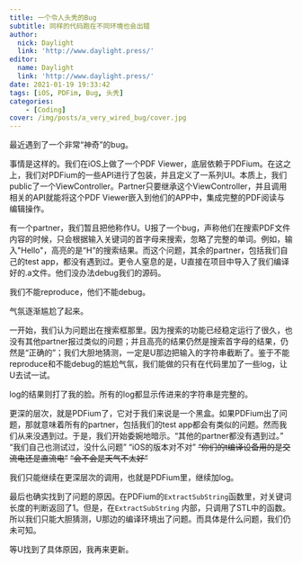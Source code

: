 ```yaml
---
title: 一个令人头秃的Bug
subtitle: 同样的代码跑在不同环境也会出错
author:
  nick: Daylight
  link: 'http://www.daylight.press/'
editor:
  name: Daylight
  link: 'http://www.daylight.press/'
date: 2021-01-19 19:33:42
tags: [iOS, PDFim, Bug, 头秃]
categories:
    - [Coding]
cover: /img/posts/a_very_wired_bug/cover.jpg
---
```

最近遇到了一个非常“神奇”的bug。

事情是这样的。我们在iOS上做了一个PDF Viewer，底层依赖于PDFium。在这之上，我们对PDFium的一些API进行了包装，并且定义了一系列UI。本质上，我们public了一个ViewController。Partner只要继承这个ViewController，并且调用相关的API就能将这个PDF Viewer嵌入到他们的APP中，集成完整的PDF阅读与编辑操作。

有一个partner，我们暂且把他称作U。U报了一个bug，声称他们在搜索PDF文件内容的时候，只会根据输入关键词的首字母来搜索，忽略了完整的单词。例如，输入"Hello"，高亮的是“H”的搜索结果。而这个问题，其余的partner，包括我们自己的test app，都没有遇到过。更令人窒息的是，U直接在项目中导入了我们编译好的.a文件。他们没办法debug我们的源码。

我们不能reproduce，他们不能debug。

气氛逐渐尴尬了起来。

一开始，我们认为问题出在搜索框那里。因为搜索的功能已经稳定运行了很久，也没有其他partner报过类似的问题；并且高亮的结果仍然是搜索首字母的结果，仍然是“正确的”；我们大胆地猜测，一定是U那边把输入的字符串截断了。鉴于不能reproduce和不能debug的尴尬气氛，我们能做的只有在代码里加了一些log，让U去试一试。

log的结果则打了我的脸。所有的log都显示传进来的字符串是完整的。

更深的层次，就是PDFium了，它对于我们来说是一个黑盒。如果PDFium出了问题，那就意味着所有的partner，包括我们的test app都会有类似的问题。然而我们从来没遇到过。于是，我们开始委婉地暗示。“其他的partner都没有遇到过。” “我们自己也测试过，没什么问题” “iOS的版本对不对” ~~“你们的t编译设备用的是交流电还是直流电”~~ ~~“会不会是天气不太好”~~

我们只能继续在更深层次的调用，也就是PDFium里，继续加log。

最后也确实找到了问题的原因。在PDFium的`ExtractSubString`函数里，对关键词长度的判断返回了1。但是，在`ExtractSubString` 内部，只调用了STL中的函数。所以我们只能大胆猜测，U那边的编译环境出了问题。而具体是什么问题，我们仍未可知。

等U找到了具体原因，我再来更新。